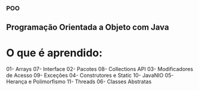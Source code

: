 ### POO

## Programação Orientada a Objeto com Java

# O que é aprendido:

01- Arrays                          07- Interface
02- Pacotes                         08- Collections API
03- Modificadores de Acesso         09- Exceções
04- Construtores e Static           10- JavaNIO
05- Herança e Polimorfismo          11- Threads
06- Classes Abstratas
